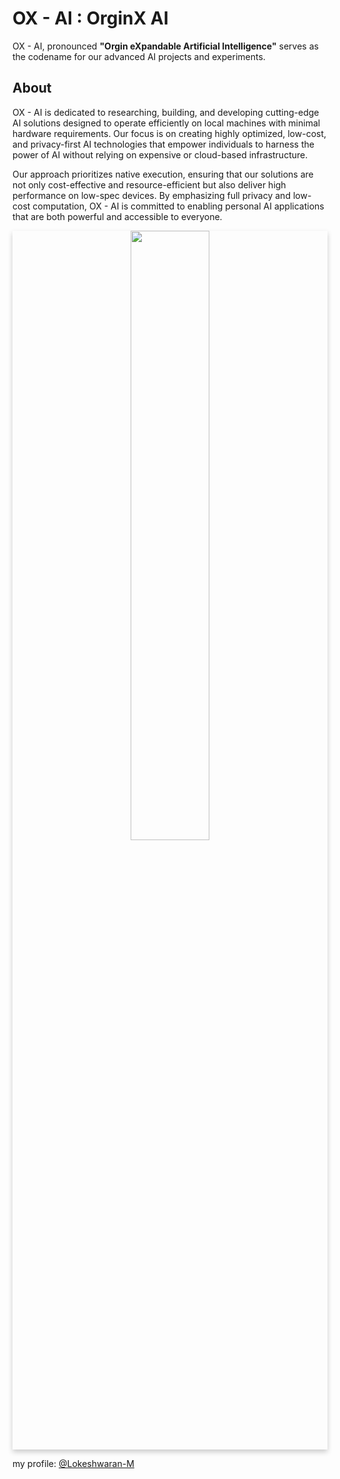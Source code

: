 
# OX - AI  : OrginX AI


OX - AI, pronounced **"Orgin eXpandable Artificial Intelligence"** serves as the codename for our advanced AI projects and experiments.

## About

OX - AI is dedicated to researching, building, and developing cutting-edge AI solutions designed to operate efficiently on local machines with minimal hardware requirements. Our focus is on creating highly optimized, low-cost, and privacy-first AI technologies that empower individuals to harness the power of AI without relying on expensive or cloud-based infrastructure.

Our approach prioritizes native execution, ensuring that our solutions are not only cost-effective and resource-efficient but also deliver high performance on low-spec devices. By emphasizing full privacy and low-cost computation, OX - AI is committed to enabling personal AI applications that are both powerful and accessible to everyone.


<a  href="https://github.com/ox-ai">
<div align="center" style="box-shadow: 0 4px 8px 0 rgba(0, 0, 0, 0.2);">
<img src="https://github.com/ox-ai/.github/assets/80915494/85e91e19-80a6-443a-a532-eccb3de4de9d" width="50%" height="50%" >
</div>
</a>

my profile:
[@Lokeshwaran-M](https://github.com/Lokeshwaran-M)
